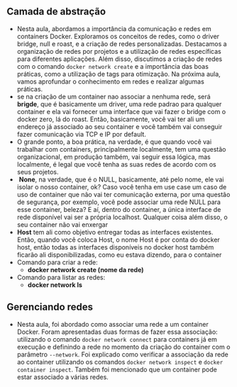 ## Camada de abstração

- Nesta aula, abordamos a importância da comunicação e redes em containers Docker. Exploramos os conceitos de redes, como o driver bridge, null e roast, e a criação de redes personalizadas. Destacamos a organização de redes por projetos e a utilização de redes específicas para diferentes aplicações. Além disso, discutimos a criação de redes com o comando `docker network create` e a importância das boas práticas, como a utilização de tags para otimização. Na próxima aula, vamos aprofundar o conhecimento em redes e realizar algumas práticas.
- se na criação de um container nao associar a nenhuma rede, será **brigde**, que é basicamente um driver, uma rede padrao para qualquer container e ela vai fornecer uma interface que vai fazer o bridge com o docker zero, lá do roast. Então, basicamente, você vai ter ali um endereço já associado ao seu container e você também vai conseguir fazer comunicação via TCP e IP por default.
-  O grande ponto, a boa prática, na verdade, é que quando você vai trabalhar com containers, principalmente localmente, tem uma questão organizacional, em produção também, vai seguir essa lógica, mas localmente, é legal que você tenha as suas redes de acordo com os seus projetos.
-  **None**, na verdade, que é o NULL, basicamente, até pelo nome, ele vai isolar o nosso container, ok? Caso você tenha em use case um caso de uso de container que não vai ter comunicação externa, por uma questão de segurança, por exemplo, você pode associar uma rede NULL para esse container, beleza? E aí, dentro do container, a única interface de rede disponível vai ser a própria localhost. Qualquer coisa além disso, o seu container não vai enxergar
- **Host** tem ali como objetivo entregar todas as interfaces existentes. Então, quando você coloca Host, o nome Host é por conta do docker host, então todas as interfaces disponíveis no docker host também ficarão ali disponibilizadas, como eu estava dizendo, para o container
- Comando para criar a rede:
	- **docker network create (nome da rede)**
- Comando para listar as redes:
	- **docker network ls**


## Gerenciando redes
- Nesta aula, foi abordado como associar uma rede a um container Docker. Foram apresentadas duas formas de fazer essa associação: utilizando o comando `docker network connect` para containers já em execução e definindo a rede no momento da criação do container com o parâmetro `--network`. Foi explicado como verificar a associação da rede ao container utilizando os comandos `docker network inspect` e `docker container inspect`. Também foi mencionado que um container pode estar associado a várias redes.
